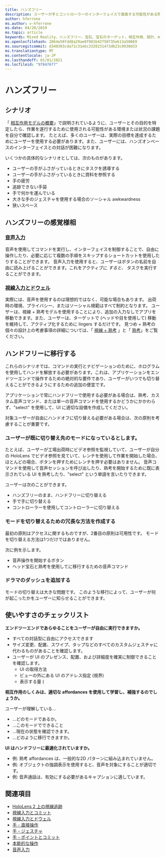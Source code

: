 ```yaml
---
title: ハンズフリー
description: ユーザーが手とコントローラーのインターフェイスで直面する可能性がある問題と、さまざまな方法について説明します。
author: hferrone
ms.author: v-hferrone
ms.date: 04/20/2019
ms.topic: article
keywords: Mixed Reality、ハンズフリー、宝石、宝石のターゲット、相互作用、設計、mixed reality ヘッドセット、windows mixed reality ヘッドセット、virtual reality ヘッドセット、HoloLens、MRTK、Mixed Reality Toolkit、音声入力、使いやすさ
ms.openlocfilehash: 2864e58fdd8a29ae8f981b42f50735eb13a50869
ms.sourcegitcommit: d340303cda71c31e6c3320231473d623c0930d33
ms.translationtype: MT
ms.contentlocale: ja-JP
ms.lasthandoff: 01/01/2021
ms.locfileid: "97847677"
---
```

# <a name="hands-free"></a>ハンズフリー

## <a name="scenarios"></a>シナリオ

「 [相互作用モデルの概要](interaction-fundamentals.md)」で説明されているように、ユーザーとその目的を特定したら、作業を遂行するために使用される可能性がある環境または状況の課題を自分で確認します。 たとえば、多くのユーザーは、実際の目標を達成するためにユーザーを使用する必要があります。また、ユーザーには、ハンズオンベースのインターフェイスとの対話が困難になります。

いくつかの具体的なシナリオとしては、次のものがあります。 
* ユーザーの手がふさがっているときにタスクを誘導する
* ユーザーの手がふさがっているときに資料を参照する
* 手の疲労
* 追跡できない手袋
* 手で何かを運んでいる
* 大きな手のジェスチャを使用する場合のソーシャル awkwardness
* 狭いスペース

## <a name="hands-free-modalities"></a>ハンズフリーの感覚様相

### <a name="voice-input"></a>[音声入力](voice-input.md)

音声を使用してコマンドを実行し、インターフェイスを制御することで、自由に操作したり、必要に応じて複数の手順をスキップするショートカットを使用したりすることができます。 音声入力を使用すると、ユーザーはボタンの名前を自由に読み上げることができます。これをアクティブに _すると、_ タスクを実行することができます。

### <a name="gaze-and-dwell"></a>[視線入力とドウェル](gaze-and-dwell.md)

実際には、音声を使用するのは理想的ではなく、可能な場合もあります。 出荷時の環境、プライバシー、またはソーシャル規範はすべて制約となります。 ユーザーは、視線 + 熟考モデルを使用することにより、追加の入力なしでアプリを移動できます。また、ユーザーは、ターゲットで (ヘッドや目を使用して) 移動を維持して、アクティブ化するために lingers するだけです。 見つめ + 熟考の個々の設計上の考慮事項の詳細については、「 [視線 + 熟考](gaze-and-dwell-eyes.md) 」と「 [熟考](gaze-and-dwell-head.md)」をご覧ください。

## <a name="transitioning-in-and-out-of-hands-free"></a>ハンドフリーに移行する

これらのシナリオでは、コマンドの実行とナビゲーションのために、ホログラムを使用してハンドを解放する必要があります。これは、アプリケーションをエンドツーエンドで操作するための絶対的な要件であり、ユーザーがいつでも切り替えることができるようにするための追加の便宜です。 

アプリケーションで常にハンドフリーで使用する必要がある場合は、熟考、カスタム音声コマンド、または単一の音声コマンドを使用するかどうかにかかわらず、"select" を使用して、UI に適切な設備を作成してください。 

対象ユーザーが自由にハンドオフに切り替える必要がある場合は、次の原則を考慮することが重要です。

### <a name="assume-the-user-is-already-in-the-mode-that-they-want-to-switch-to"></a>ユーザーが既に切り替え先のモードになっているとします。
たとえば、ユーザーが工場出荷時にビデオ参照を監視していて、ユーザーが自分の HoloLens でビデオ参照を見ていて、レンチを使用して作業を開始した場合、ほとんどの場合、ボタンを押すためにレンチを押す必要はありません。 音声コマンドを使用して音声セッションを呼び出したり、熟考を開始するために既に表示されている UI を熟考したり、"select" という単語を言いたりできます。

ユーザーは次のことができます。 
* ハンズフリーのまま、ハンドフリーに切り替える
* 手で手に切り替える
* コントローラーを使用してコントローラーに切り替える 

### <a name="create-redundant-ways-to-switch-modes"></a>モードを切り替えるための冗長な方法を作成する

最初の原則はアクセスに関するものですが、2番目の原則は可用性です。 モードを切り替える方法は1つだけではありません。 

次に例を示します。 
* 音声操作を開始するボタン
* ヘッド宝石と熟考を使用してに移行するための音声コマンド

### <a name="add-a-dash-of-drama"></a>ドラマのダッシュを追加する

モードの切り替えは大きな問題です。 このような移行によって、ユーザーが何が起こったかをユーザーに知らせることができます。 

## <a name="usability-checklist"></a>使いやすさのチェックリスト

**エンドツーエンドであらゆることをユーザーが自由に実行できますか。**
* すべての対話型に自由にアクセスできます
* サイズ変更、配置、スワイプ、タップなどのすべてのカスタムジェスチャに代わるものがあることを確認します。
* ユーザーが UI のプレゼンス、配置、および詳細度を確実に制御できることを確認します。
    * UI の取得方法
    * ビューの外にある UI のアドレス指定 (視界)
    * 表示する量 (

**相互作用のしくみは、適切な affordances を使用して学習し、補強するのでしょうか。**

ユーザーが理解している...
* ...どのモードであるか。
* ...このモードでできること
* ...現在の状態を確認できます。
* ...どのように移行できますか。
    
**UI はハンドフリーに最適化されていますか。**   

* 例: 熟考 affordances は、一般的な2D パターンに組み込まれていません。
* 例: オブジェクトの強調表示を使用すると、音声を対象にすることが適切です。
* 例: 音声通話は、有効にする必要があるキャプションに適しています。

## <a name="see-also"></a>関連項目

* [HoloLens 2 上の視線追跡](eye-tracking.md)
* [視線入力とコミット](gaze-and-commit.md)
* [視線入力とドウェル](gaze-and-dwell.md)
* [手 - 直接操作](direct-manipulation.md)
* [手 - ジェスチャ](gaze-and-commit.md#composite-gestures)
* [手 - ポイントとコミット](point-and-commit.md)
* [本能的な操作](interaction-fundamentals.md)
* [音声入力](voice-input.md)
